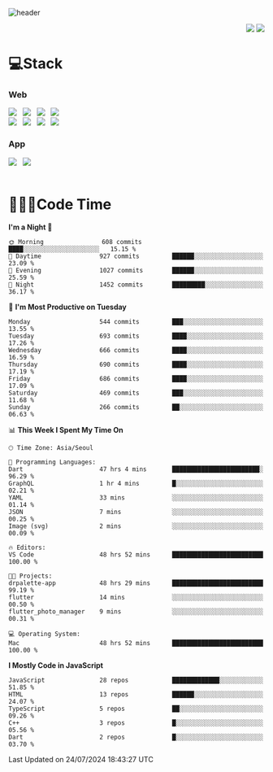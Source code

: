![header](https://capsule-render.vercel.app/api?type=waving&color=gradient&height=200&text=Cheri&fontAlign=70&fontAlignY=40&animation=twinkling)


<div align="end">
 <a href="https://cheri.tistory.com/"><img src="https://img.shields.io/badge/Blog-AD29B6?style=flat-square&logo=Tidal&logoColor=white"/></a> 
 <a href="mailto:hey.rnjs1135@gmail.com"><img src="https://img.shields.io/badge/Mail-EA4335?style=flat-square&logo=Gmail&logoColor=white"/></a>
</div>

<h1>💻Stack</h1>
<div>
 <h3>Web</h3>
 <!-- badge : https://shields.io/ -->
 <!-- icon : https://simpleicons.org/?q=Get -->
 <img src="https://img.shields.io/badge/HTML5-e74c3c?style=flat-square&logo=HTML5&logoColor=white"></img> &nbsp 
 <img src="https://img.shields.io/badge/CSS3-0A84FF?style=flat-square&logo=CSS3&logoColor=white"></img> &nbsp 
 <img src="https://img.shields.io/badge/tailwind%2Dcss-06B6D4?style=flat-square&logo=tailwindcss&logoColor=white"/></a> &nbsp 
 <img src="https://img.shields.io/badge/styled%2Dcomponents-DB7093?style=flat-square&logo=styled%2Dcomponents&logoColor=white"/></a>
 <br/>
 <img src="https://img.shields.io/badge/JavaScript-FFCD11?style=flat-square&logo=JavaScript&logoColor=white"></img> &nbsp 
 <img src="https://img.shields.io/badge/React-00BCF6?style=flat-square&logo=React&logoColor=white"></img> &nbsp 
 <img src="https://img.shields.io/badge/Redux-764ABC?style=flat-square&logo=Redux&logoColor=white"/> &nbsp 
 <img src="https://img.shields.io/badge/Zustand-582D3E?style=flat-square&logo=Zustand&logoColor=white"/></a> &nbsp 
 <br/>
 <h3>App</h3>
 <img src="https://img.shields.io/badge/Flutter-02569B?style=flat-square&logo=Flutter&logoColor=white"/></a> &nbsp 
 <img src="https://img.shields.io/badge/Getx-600EB2?style=flat-square"/></a> &nbsp 
</div> 

<br/>

<h1>👩🏼‍💻Code Time</h1>

<!--START_SECTION:waka-->
**I'm a Night 🦉** 

```text
🌞 Morning                608 commits         ████░░░░░░░░░░░░░░░░░░░░░   15.15 % 
🌆 Daytime                927 commits         ██████░░░░░░░░░░░░░░░░░░░   23.09 % 
🌃 Evening                1027 commits        ██████░░░░░░░░░░░░░░░░░░░   25.59 % 
🌙 Night                  1452 commits        █████████░░░░░░░░░░░░░░░░   36.17 % 
```
📅 **I'm Most Productive on Tuesday** 

```text
Monday                   544 commits         ███░░░░░░░░░░░░░░░░░░░░░░   13.55 % 
Tuesday                  693 commits         ████░░░░░░░░░░░░░░░░░░░░░   17.26 % 
Wednesday                666 commits         ████░░░░░░░░░░░░░░░░░░░░░   16.59 % 
Thursday                 690 commits         ████░░░░░░░░░░░░░░░░░░░░░   17.19 % 
Friday                   686 commits         ████░░░░░░░░░░░░░░░░░░░░░   17.09 % 
Saturday                 469 commits         ███░░░░░░░░░░░░░░░░░░░░░░   11.68 % 
Sunday                   266 commits         ██░░░░░░░░░░░░░░░░░░░░░░░   06.63 % 
```


📊 **This Week I Spent My Time On** 

```text
🕑︎ Time Zone: Asia/Seoul

💬 Programming Languages: 
Dart                     47 hrs 4 mins       ████████████████████████░   96.29 % 
GraphQL                  1 hr 4 mins         █░░░░░░░░░░░░░░░░░░░░░░░░   02.21 % 
YAML                     33 mins             ░░░░░░░░░░░░░░░░░░░░░░░░░   01.14 % 
JSON                     7 mins              ░░░░░░░░░░░░░░░░░░░░░░░░░   00.25 % 
Image (svg)              2 mins              ░░░░░░░░░░░░░░░░░░░░░░░░░   00.09 % 

🔥 Editors: 
VS Code                  48 hrs 52 mins      █████████████████████████   100.00 % 

🐱‍💻 Projects: 
drpalette-app            48 hrs 29 mins      █████████████████████████   99.19 % 
flutter                  14 mins             ░░░░░░░░░░░░░░░░░░░░░░░░░   00.50 % 
flutter_photo_manager    9 mins              ░░░░░░░░░░░░░░░░░░░░░░░░░   00.31 % 

💻 Operating System: 
Mac                      48 hrs 52 mins      █████████████████████████   100.00 % 
```

**I Mostly Code in JavaScript** 

```text
JavaScript               28 repos            █████████████░░░░░░░░░░░░   51.85 % 
HTML                     13 repos            ██████░░░░░░░░░░░░░░░░░░░   24.07 % 
TypeScript               5 repos             ██░░░░░░░░░░░░░░░░░░░░░░░   09.26 % 
C++                      3 repos             █░░░░░░░░░░░░░░░░░░░░░░░░   05.56 % 
Dart                     2 repos             █░░░░░░░░░░░░░░░░░░░░░░░░   03.70 % 
```




 Last Updated on 24/07/2024 18:43:27 UTC
<!--END_SECTION:waka-->
